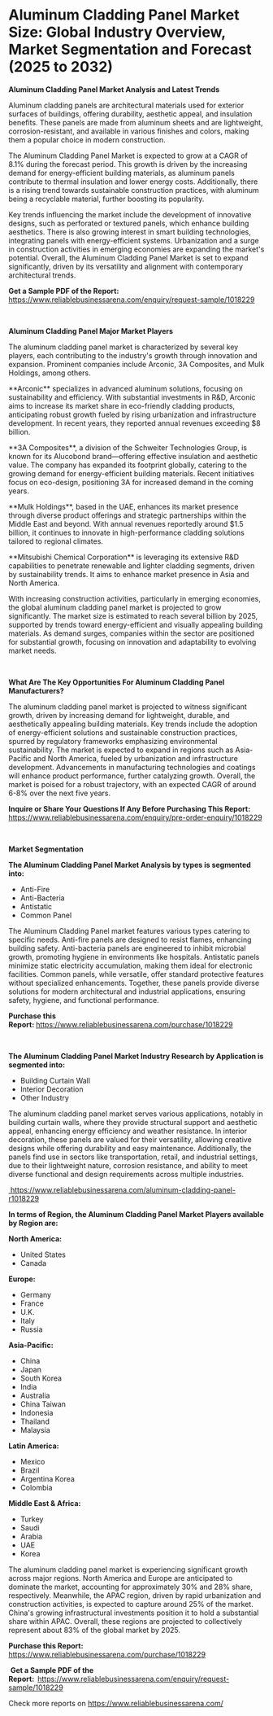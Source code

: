 <p><h1>Aluminum Cladding Panel Market Size: Global Industry Overview, Market Segmentation and Forecast (2025 to 2032)</h1></p><p><strong>Aluminum Cladding Panel Market Analysis and Latest Trends</strong></p>
<p><p>Aluminum cladding panels are architectural materials used for exterior surfaces of buildings, offering durability, aesthetic appeal, and insulation benefits. These panels are made from aluminum sheets and are lightweight, corrosion-resistant, and available in various finishes and colors, making them a popular choice in modern construction.</p><p>The Aluminum Cladding Panel Market is expected to grow at a CAGR of 8.1% during the forecast period. This growth is driven by the increasing demand for energy-efficient building materials, as aluminum panels contribute to thermal insulation and lower energy costs. Additionally, there is a rising trend towards sustainable construction practices, with aluminum being a recyclable material, further boosting its popularity.</p><p>Key trends influencing the market include the development of innovative designs, such as perforated or textured panels, which enhance building aesthetics. There is also growing interest in smart building technologies, integrating panels with energy-efficient systems. Urbanization and a surge in construction activities in emerging economies are expanding the market's potential. Overall, the Aluminum Cladding Panel Market is set to expand significantly, driven by its versatility and alignment with contemporary architectural trends.</p></p>
<p><strong>Get a Sample PDF of the Report:&nbsp;</strong> <a href="https://www.reliablebusinessarena.com/enquiry/request-sample/1018229?utm_campaign=3294&utm_medium=2&utm_source=Github&utm_content=ia&utm_term=02042025&utm_id=aluminum-cladding-panel">https://www.reliablebusinessarena.com/enquiry/request-sample/1018229</a></p>
<p>&nbsp;</p>
<p><strong>Aluminum Cladding Panel Major Market Players</strong></p>
<p><p>The aluminum cladding panel market is characterized by several key players, each contributing to the industry's growth through innovation and expansion. Prominent companies include Arconic, 3A Composites, and Mulk Holdings, among others. </p><p>**Arconic** specializes in advanced aluminum solutions, focusing on sustainability and efficiency. With substantial investments in R&D, Arconic aims to increase its market share in eco-friendly cladding products, anticipating robust growth fueled by rising urbanization and infrastructure development. In recent years, they reported annual revenues exceeding $8 billion.</p><p>**3A Composites**, a division of the Schweiter Technologies Group, is known for its Alucobond brand—offering effective insulation and aesthetic value. The company has expanded its footprint globally, catering to the growing demand for energy-efficient building materials. Recent initiatives focus on eco-design, positioning 3A for increased demand in the coming years.</p><p>**Mulk Holdings**, based in the UAE, enhances its market presence through diverse product offerings and strategic partnerships within the Middle East and beyond. With annual revenues reportedly around $1.5 billion, it continues to innovate in high-performance cladding solutions tailored to regional climates.</p><p>**Mitsubishi Chemical Corporation** is leveraging its extensive R&D capabilities to penetrate renewable and lighter cladding segments, driven by sustainability trends. It aims to enhance market presence in Asia and North America.</p><p>With increasing construction activities, particularly in emerging economies, the global aluminum cladding panel market is projected to grow significantly. The market size is estimated to reach several billion by 2025, supported by trends toward energy-efficient and visually appealing building materials. As demand surges, companies within the sector are positioned for substantial growth, focusing on innovation and adaptability to evolving market needs.</p></p>
<p>&nbsp;</p>
<p><strong>What Are The Key Opportunities For Aluminum Cladding Panel Manufacturers?</strong></p>
<p><p>The aluminum cladding panel market is projected to witness significant growth, driven by increasing demand for lightweight, durable, and aesthetically appealing building materials. Key trends include the adoption of energy-efficient solutions and sustainable construction practices, spurred by regulatory frameworks emphasizing environmental sustainability. The market is expected to expand in regions such as Asia-Pacific and North America, fueled by urbanization and infrastructure development. Advancements in manufacturing technologies and coatings will enhance product performance, further catalyzing growth. Overall, the market is poised for a robust trajectory, with an expected CAGR of around 6-8% over the next five years.</p></p>
<p><strong>Inquire or Share Your Questions If Any Before Purchasing This Report:</strong> <a href="https://www.reliablebusinessarena.com/enquiry/pre-order-enquiry/1018229?utm_campaign=3294&utm_medium=2&utm_source=Github&utm_content=ia&utm_term=02042025&utm_id=aluminum-cladding-panel">https://www.reliablebusinessarena.com/enquiry/pre-order-enquiry/1018229</a></p>
<p>&nbsp;</p>
<p><strong>Market Segmentation</strong></p>
<p><strong>The Aluminum Cladding Panel Market Analysis by types is segmented into:</strong></p>
<p><ul><li>Anti-Fire</li><li>Anti-Bacteria</li><li>Antistatic</li><li>Common Panel</li></ul></p>
<p><p>The Aluminum Cladding Panel market features various types catering to specific needs. Anti-fire panels are designed to resist flames, enhancing building safety. Anti-bacteria panels are engineered to inhibit microbial growth, promoting hygiene in environments like hospitals. Antistatic panels minimize static electricity accumulation, making them ideal for electronic facilities. Common panels, while versatile, offer standard protective features without specialized enhancements. Together, these panels provide diverse solutions for modern architectural and industrial applications, ensuring safety, hygiene, and functional performance.</p></p>
<p><strong>Purchase this Report:&nbsp;</strong><a href="https://www.reliablebusinessarena.com/purchase/1018229?utm_campaign=3294&utm_medium=2&utm_source=Github&utm_content=ia&utm_term=02042025&utm_id=aluminum-cladding-panel">https://www.reliablebusinessarena.com/purchase/1018229</a></p>
<p>&nbsp;</p>
<p><strong>The Aluminum Cladding Panel Market Industry Research by Application is segmented into:</strong></p>
<p><ul><li>Building Curtain Wall</li><li>Interior Decoration</li><li>Other Industry</li></ul></p>
<p><p>The aluminum cladding panel market serves various applications, notably in building curtain walls, where they provide structural support and aesthetic appeal, enhancing energy efficiency and weather resistance. In interior decoration, these panels are valued for their versatility, allowing creative designs while offering durability and easy maintenance. Additionally, the panels find use in sectors like transportation, retail, and industrial settings, due to their lightweight nature, corrosion resistance, and ability to meet diverse functional and design requirements across multiple industries.</p></p>
<p><a href="https://www.reliablebusinessarena.com/aluminum-cladding-panel-r1018229?utm_campaign=3294&utm_medium=2&utm_source=Github&utm_content=ia&utm_term=02042025&utm_id=aluminum-cladding-panel">&nbsp;https://www.reliablebusinessarena.com/aluminum-cladding-panel-r1018229</a></p>
<p><strong>In terms of Region, the Aluminum Cladding Panel Market Players available by Region are:</strong></p>
<p>
    <p> <strong> North America: </strong>
        <ul>
            <li>United States</li>
            <li>Canada</li>
        </ul>
        </p> 
    <p> <strong> Europe: </strong>
        <ul>
            <li>Germany</li>
            <li>France</li>
            <li>U.K.</li>
            <li>Italy</li>
            <li>Russia</li>
        </ul>
        </p> 
    <p> <strong> Asia-Pacific: </strong>
        <ul>
            <li>China</li>
            <li>Japan</li>
            <li>South Korea</li>
            <li>India</li>
            <li>Australia</li>
            <li>China Taiwan</li>
            <li>Indonesia</li>
            <li>Thailand</li>
            <li>Malaysia</li>
        </ul>
        </p> 
    <p> <strong> Latin America: </strong>
        <ul>
            <li>Mexico</li>
            <li>Brazil</li>
            <li>Argentina Korea</li>
            <li>Colombia</li>
        </ul>
        </p> 
    <p> <strong> Middle East & Africa: </strong>
        <ul>
            <li>Turkey</li>
            <li>Saudi</li>
            <li>Arabia</li>
            <li>UAE</li>
            <li>Korea</li>
        </ul>
    </p>
    </p>
<p><p>The aluminum cladding panel market is experiencing significant growth across major regions. North America and Europe are anticipated to dominate the market, accounting for approximately 30% and 28% share, respectively. Meanwhile, the APAC region, driven by rapid urbanization and construction activities, is expected to capture around 25% of the market. China's growing infrastructural investments position it to hold a substantial share within APAC. Overall, these regions are projected to collectively represent about 83% of the global market by 2025.</p></p>
<p><strong>Purchase this Report: </strong><a href="https://www.reliablebusinessarena.com/purchase/1018229?utm_campaign=3294&utm_medium=2&utm_source=Github&utm_content=ia&utm_term=02042025&utm_id=aluminum-cladding-panel">https://www.reliablebusinessarena.com/purchase/1018229</a></p>
<p>&nbsp;<strong>Get a Sample PDF of the Report:&nbsp;&nbsp;</strong><a href="https://www.reliablebusinessarena.com/enquiry/request-sample/1018229?utm_campaign=3294&utm_medium=2&utm_source=Github&utm_content=ia&utm_term=02042025&utm_id=aluminum-cladding-panel">https://www.reliablebusinessarena.com/enquiry/request-sample/1018229</a></p>
<p><strong></strong></p>
<p>Check more reports on <a href="https://www.reliablebusinessarena.com/?utm_campaign=3294&utm_medium=2&utm_source=Github&utm_content=ia&utm_term=02042025&utm_id=aluminum-cladding-panel">https://www.reliablebusinessarena.com/</a></p>